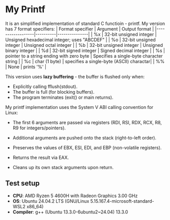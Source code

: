 # My Printf

It is an simplified implementation of standard C functioin - printf. My version has 7 format specifiers:
| Format specifier | Argument | Output format |
|------------------|----------|---------------|
| %x | 32-bit unsigned integer | Unsigned hexadecimal integer; uses "ABCDEF" |
| %o | 32-bit unsigned integer | Unsigned octal integer |
| %b | 32-bit unsigned integer | Unsigned binary integer |
| %d | 32-bit signed integer | Signed decimal integer |
| %s | pointer to a string  ending with zero byte | Specifies a single-byte character string |
| %c | char (1 byte) | specifies a single-byte (ASCII) charactar|
| %% | None | prints '%' |

This version uses **lazy buffering** - the buffer is flushed only when:
 - Explicitly calling fflush(stdout).
 - The buffer is full (for blocking buffers).
 - The program terminates (exit() or main returns).

My printf implementation uses the System V ABI calling convention for Linux:

- The first 6 arguments are passed via registers (RDI, RSI, RDX, RCX, R8, R9 for integers/pointers).

 - Additional arguments are pushed onto the stack (right-to-left order).

 - Preserves the values of EBX, ESI, EDI, and EBP (non-volatile registers).

 - Returns the result via EAX.

 - Cleans up its own stack arguments upon return.

## Test setup

- **CPU**: AMD Ryzen 5 4600H with Radeon Graphics 3.00 GHz
- **OS**: Ubuntu 24.04.2 LTS (GNU/Linux 5.15.167.4-microsoft-standard-WSL2 x86_64)
- **Compiler**: g++ (Ubuntu 13.3.0-6ubuntu2~24.04) 13.3.0
